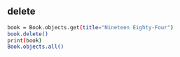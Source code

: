 ## delete

```bash
book = Book.objects.get(title="Nineteen Eighty-Four")
book.delete()
print(book)
Book.objects.all()
```
